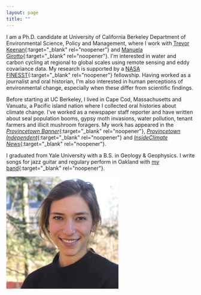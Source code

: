 ```yaml
---
layout: page
title: ""
---
```


I am a Ph.D. candidate at University of California Berkeley Department of Environmental Science, Policy and Management, where I work with [Trevor Keenan](https://www.keenangroup.info/){:target="_blank" rel="noopener"} and [Manuela Girotto](https://nature.berkeley.edu/girottolab/){:target="_blank" rel="noopener"}. I'm interested in water and carbon cycling at regional to global scales using remote sensing and eddy covariance data. My research is supported by a [NASA FINESST](https://nspires.nasaprs.com/external/solicitations/summary!init.do?solId=%7b87947100-56AE-C4DC-C511-0349862D658A%7d&path=open){:target="_blank" rel="noopener"} fellowship. Having worked as a journalist and oral historian, I'm also interested in human perceptions of environmental change, especially when these differ from scientific findings. 

Before starting at UC Berkeley, I lived in Cape Cod, Massachusetts and Vanuatu, a Pacific island nation where I collected oral histories about climate change. I've worked as a newspaper staff reporter and have written about seal population booms, gypsy moth invasions, water pollution, tenant farmers and illicit mushroom foragers. My work has appeared in the [_Provincetown Banner_](https://www.wickedlocal.com/story/provincetown-banner/2018/09/06/number-one-issue-at-ponds/10834043007/){:target="_blank" rel="noopener"}, [_Provincetown Independent_](https://provincetownindependent.org/author/s-ruehr/){:target="_blank" rel="noopener"} and [_InsideClimate News_](https://insideclimatenews.org/news/01102019/hurricane-warm-water-climate-change-history-science-study-sediment-core-donnelly-muller/){:target="_blank" rel="noopener"}.

I graduated from Yale University with a B.S. in Geology & Geophysics. I write songs for jazz guitar and regulary perform in Oakland with [my band](https://www.instagram.com/soph.n.gabe/){:target="_blank" rel="noopener"}. 


<img src="/headshot.jpg" width="300" align="center"> 

